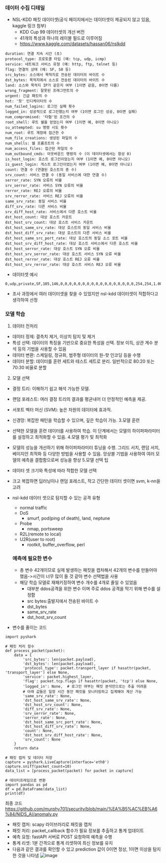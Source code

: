 ### 데이터 수집 디테일
- NSL-KDD 패킷 데이터셋(공식 페이지에서는 데이터셋이 제공되지 않고 있음, kaggle 링크 첨부)
  - KDD Cup 99 데이터셋의 개선 버전
  - 41개의 특성과 하나의 레이블 필드로 이루어짐
  - https://www.kaggle.com/datasets/hassan06/nslkdd
```
duration: 연결 지속 시간 (초)
protocol_type: 프로토콜 타입 (예: tcp, udp, icmp)
service: 네트워크 서비스 유형 (예: http, ftp, telnet 등)
flag: 연결의 상태 (예: SF, S0 등)
src_bytes: 소스에서 목적지로 전송된 데이터의 바이트 수
dst_bytes: 목적지에서 소스로 전송된 데이터의 바이트 수
land: 소스와 목적지 IP가 같은지 여부 (1이면 같음, 0이면 다름)
wrong_fragment: 잘못된 프래그먼트의 수
urgent: 긴급 패킷의 수
hot: '핫' 인디케이터의 수
num_failed_logins: 로그인 실패 횟수
logged_in: 성공적으로 로그인했는지 여부 (1이면 로그인 성공, 0이면 실패)
num_compromised: '타협'된 조건의 수
root_shell: 루트 쉘을 얻었는지 여부 (1이면 예, 0이면 아니오)
su_attempted: su 명령 시도 횟수
num_root: 루트 계정에 접근한 수
num_file_creations: 생성된 파일의 수
num_shells: 쉘 프롬프트의 수
num_access_files: 접근된 파일의 수
num_outbound_cmds: 아웃바운드 명령의 수 (이 데이터셋에서는 항상 0)
is_host_login: 호스트 로그인이었는지 여부 (1이면 예, 0이면 아니오)
is_guest_login: 게스트 로그인이었는지 여부 (1이면 예, 0이면 아니오)
count: 연결 수 (연결된 호스트의 총 수)
srv_count: 서비스 연결 수 (동일 서비스에 대한 연결 수)
serror_rate: SYN 오류의 비율
srv_serror_rate: 서비스 SYN 오류의 비율
rerror_rate: REJ 오류의 비율
srv_rerror_rate: 서비스 REJ 오류의 비율
same_srv_rate: 동일 서비스 비율
diff_srv_rate: 다른 서비스 비율
srv_diff_host_rate: 서비스에서 다른 호스트 비율
dst_host_count: 대상 호스트 카운트
dst_host_srv_count: 대상 호스트 서비스 카운트
dst_host_same_srv_rate: 대상 호스트의 동일 서비스 비율
dst_host_diff_srv_rate: 대상 호스트의 다른 서비스 비율
dst_host_same_src_port_rate: 대상 호스트의 동일 소스 포트 비율
dst_host_srv_diff_host_rate: 대상 호스트 서비스에서 다른 호스트 비율
dst_host_serror_rate: 대상 호스트 SYN 오류 비율
dst_host_srv_serror_rate: 대상 호스트 서비스 SYN 오류 비율
dst_host_rerror_rate: 대상 호스트 REJ 오류 비율
dst_host_srv_rerror_rate: 대상 호스트 서비스 REJ 오류 비율
```
- 데이터셋 예시
```
0,udp,private,SF,105,146,0,0,0,0,0,0,0,0,0,0,0,0,0,0,0,0,0,254,254,1.00,0.00,1.00,0.00,0.00,0.00,0.01,0.00,0.00,0.00,0.00,0.00,anomaly
```
- 조사 과정에서 여러 데이터셋을 찾을 수 있었지만 nsl-kdd 데이터셋이 적합하다고 생각하여 선정

### 모델 학습
1. 데이터 전처리
- 데이터 정제: 결측치 제거, 이상치 탐지 및 제거
- 특성 선택: 데이터의 특징을 기반으로 중요한 특성을 선택. 정보 이득, 상관 계수 분석 등의 기법을 사용할 수 있음
- 데이터 변환: 스케일링, 정규화, 범주형 데이터의 원-핫 인코딩 등을 수행
- 데이터 분할: 데이터를 훈련 세트와 테스트 세트로 분리. 일반적으로 80:20 또는 70:30 비율로 분할
2. 모델 선택
- 결정 트리: 이해하기 쉽고 해석 가능한 모델.
- 랜덤 포레스트: 여러 결정 트리의 결과를 평균내어 더 안정적인 예측을 제공.
- 서포트 벡터 머신 (SVM): 높은 차원의 데이터에 효과적.
- 신경망: 복잡한 패턴을 학습할 수 있으며, 깊은 학습이 가능.
3.모델 훈련
- 선택한 모델을 훈련 데이터를 사용하여 학습. 이 단계에서는 모델의 하이퍼파라미터를 설정하고 최적화할 수 있음.
4.모델 평가 및 최적화
- 모델의 성능을 개선하기 위해 하이퍼파라미터 튜닝을 수행. 그리드 서치, 랜덤 서치, 베이지안 최적화 등 다양한 방법을 사용할 수 있음. 앙상블 기법을 사용하여 여러 모델의 예측을 결합함으로써 성능을 향상
5.모델 선택 팁
- 데이터 셋 크기와 특성에 따라 적합한 모델 선택
- 크고 복잡하면 딥러닝이나 랜덤 포레스트, 작고 간단한 데이터 셋이면 svm, k-nn을 고려

- nsl-kdd 데이터 셋으로 탐지할 수 있는 공격 유형
  - normal traffic
  - DoS
    - smurf, pod(ping of death), land, neptune
  - Probe
    - nmap, portsweep
  - R2L(remote to local)
  - U2R(user to root)
    - rootkit, buffer_overflow, perl
  ### 예측에 필요한 변수
  - 총 변수 42개이므로 실제 발생하는 패킷을 캡처해서 42개의 변수를 만들어야 했음->시간이 너무 많이 들 것 같아 변수 선택법을 사용
  - 해당 학습 모델로 재패키징하여 변수 개수를 4개로 줄일 수 있었음
    - 대부분 ddos공격을 위한 변수 이며 주로 ddos 공격을 막기 위해 변수를 설정함
    - src bytes:출발지에서 전송된 바이트 수
    - dst_bytes
    - same_srv_rate
    - dst_host_srv_count
- 변수를 줄이는 코드
```
import pyshark

# 패킷 처리 함수
def process_packet(packet):
    data = {
        'src_bytes': len(packet.payload),
        'dst_bytes': len(packet.payload),
        'protocol_type': packet.transport_layer if hasattr(packet, 'transport_layer') else None,
        'service': packet.highest_layer,
        'flag': packet.tcp.flags if hasattr(packet, 'tcp') else None,
        'logged_in': None,  # 로그인 여부는 패킷 분석만으로는 추출 어려움
        # 아래 값들은 일정 시간 동안 패킷을 모니터링하고 집계해야 계산 가능
        'same_srv_rate': None,
        'dst_host_same_srv_rate': None,
        'dst_host_srv_count': None,
        'diff_srv_rate': None,
        'srv_serror_rate': None,
        'serror_rate': None,
        'dst_host_same_src_port_rate': None,
        'dst_host_diff_srv_rate': None,
        'count': None,
        'dst_host_srv_diff_host_rate': None,
        'srv_count': None
    }
    return data

# 패킷 캡처 및 데이터 저장
capture = pyshark.LiveCapture(interface='eth0')
capture.sniff(packet_count=10)
data_list = [process_packet(packet) for packet in capture]

# 데이터프레임으로 변환
import pandas as pd
df = pd.DataFrame(data_list)
print(df)
```
최종 코드
https://github.com/murphy701/security/blob/main/%EA%B5%AC%EB%A6%84/NIDS_AI/anomaly.py
- 패킷 캡처: scapy 라이브러리로 패킷을 캡처
- 패킷 처리: packet_callback 함수가 필요 정보를 추출하고 통계 업데이트
- 예측 요청: fastAPI 서버로 POST 요청하여 예측을 수행
- 통계 리셋: 1분 간격으로 통계 리셋하여 최신 정보를 유지
- 다음과 같은 결과를 확인할 수 있고 prediction 값이 0이면 정상, 1이면 이상을 탐지한 것을 나타냄
![image](https://github.com/user-attachments/assets/93215953-83ad-4d0c-877c-6e568ac02c80)
